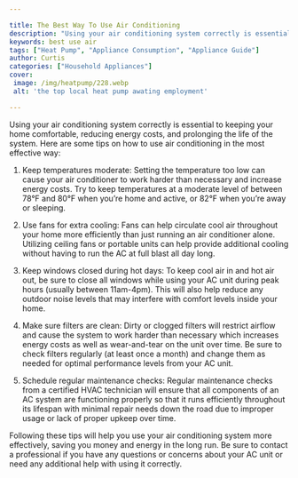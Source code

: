 ```yaml
---

title: The Best Way To Use Air Conditioning
description: "Using your air conditioning system correctly is essential to keeping your home comfortable, reducing energy costs, and prolonging ...continue on"
keywords: best use air
tags: ["Heat Pump", "Appliance Consumption", "Appliance Guide"]
author: Curtis
categories: ["Household Appliances"]
cover: 
 image: /img/heatpump/228.webp
 alt: 'the top local heat pump awating employment'

---
```


Using your air conditioning system correctly is essential to keeping your home comfortable, reducing energy costs, and prolonging the life of the system. Here are some tips on how to use air conditioning in the most effective way:

1. Keep temperatures moderate: Setting the temperature too low can cause your air conditioner to work harder than necessary and increase energy costs. Try to keep temperatures at a moderate level of between 78°F and 80°F when you’re home and active, or 82°F when you’re away or sleeping.

2. Use fans for extra cooling: Fans can help circulate cool air throughout your home more efficiently than just running an air conditioner alone. Utilizing ceiling fans or portable units can help provide additional cooling without having to run the AC at full blast all day long. 

3. Keep windows closed during hot days: To keep cool air in and hot air out, be sure to close all windows while using your AC unit during peak hours (usually between 11am-4pm). This will also help reduce any outdoor noise levels that may interfere with comfort levels inside your home. 

4. Make sure filters are clean: Dirty or clogged filters will restrict airflow and cause the system to work harder than necessary which increases energy costs as well as wear-and-tear on the unit over time. Be sure to check filters regularly (at least once a month) and change them as needed for optimal performance levels from your AC unit. 

5. Schedule regular maintenance checks: Regular maintenance checks from a certified HVAC technician will ensure that all components of an AC system are functioning properly so that it runs efficiently throughout its lifespan with minimal repair needs down the road due to improper usage or lack of proper upkeep over time. 

Following these tips will help you use your air conditioning system more effectively, saving you money and energy in the long run. Be sure to contact a professional if you have any questions or concerns about your AC unit or need any additional help with using it correctly.

